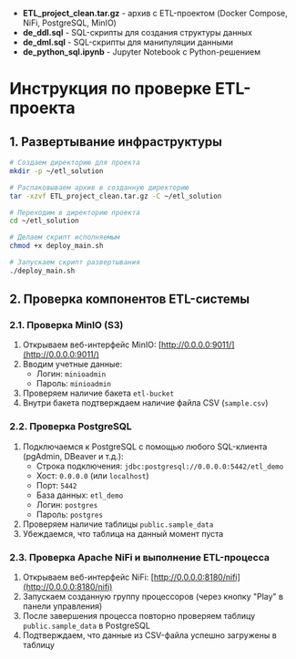 - **ETL_project_clean.tar.gz** - архив с ETL-проектом (Docker Compose, NiFi, PostgreSQL, MinIO)
- **de_ddl.sql** - SQL-скрипты для создания структуры данных
- **de_dml.sql** - SQL-скрипты для манипуляции данными
- **de_python_sql.ipynb** - Jupyter Notebook с Python-решением

# Инструкция по проверке ETL-проекта

## 1. Развертывание инфраструктуры

```bash
# Создаем директорию для проекта
mkdir -p ~/etl_solution

# Распаковываем архив в созданную директорию
tar -xzvf ETL_project_clean.tar.gz -C ~/etl_solution

# Переходим в директорию проекта
cd ~/etl_solution

# Делаем скрипт исполняемым
chmod +x deploy_main.sh

# Запускаем скрипт развертывания
./deploy_main.sh
```

## 2. Проверка компонентов ETL-системы

### 2.1. Проверка MinIO (S3)

1. Открываем веб-интерфейс MinIO: [http://0.0.0.0:9011/](http://0.0.0.0:9011/)
2. Вводим учетные данные:
   - Логин: `minioadmin`
   - Пароль: `minioadmin`
3. Проверяем наличие бакета `etl-bucket`
4. Внутри бакета подтверждаем наличие файла CSV (`sample.csv`)

### 2.2. Проверка PostgreSQL

1. Подключаемся к PostgreSQL с помощью любого SQL-клиента (pgAdmin, DBeaver и т.д.):
   - Строка подключения: `jdbc:postgresql://0.0.0.0:5442/etl_demo`
   - Хост: `0.0.0.0` (или `localhost`)
   - Порт: `5442`
   - База данных: `etl_demo`
   - Логин: `postgres`
   - Пароль: `postgres`
2. Проверяем наличие таблицы `public.sample_data`
3. Убеждаемся, что таблица на данный момент пуста

### 2.3. Проверка Apache NiFi и выполнение ETL-процесса

1. Открываем веб-интерфейс NiFi: [http://0.0.0.0:8180/nifi](http://0.0.0.0:8180/nifi)
2. Запускаем созданную группу процессоров (через кнопку "Play" в панели управления)
3. После завершения процесса повторно проверяем таблицу `public.sample_data` в PostgreSQL
4. Подтверждаем, что данные из CSV-файла успешно загружены в таблицу

